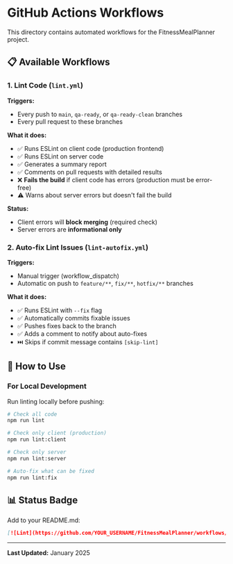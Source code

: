 # GitHub Actions Workflows

This directory contains automated workflows for the FitnessMealPlanner project.

## 📋 Available Workflows

### 1. **Lint Code** (`lint.yml`)

**Triggers:**
- Every push to `main`, `qa-ready`, or `qa-ready-clean` branches
- Every pull request to these branches

**What it does:**
- ✅ Runs ESLint on client code (production frontend)
- ✅ Runs ESLint on server code
- ✅ Generates a summary report
- ✅ Comments on pull requests with detailed results
- ❌ **Fails the build** if client code has errors (production must be error-free)
- ⚠️ Warns about server errors but doesn't fail the build

**Status:**
- Client errors will **block merging** (required check)
- Server errors are **informational only**

### 2. **Auto-fix Lint Issues** (`lint-autofix.yml`)

**Triggers:**
- Manual trigger (workflow_dispatch)
- Automatic on push to `feature/**`, `fix/**`, `hotfix/**` branches

**What it does:**
- ✅ Runs ESLint with `--fix` flag
- ✅ Automatically commits fixable issues
- ✅ Pushes fixes back to the branch
- ✅ Adds a comment to notify about auto-fixes
- ⏭️ Skips if commit message contains `[skip-lint]`

## 🚀 How to Use

### For Local Development

Run linting locally before pushing:

```bash
# Check all code
npm run lint

# Check only client (production)
npm run lint:client

# Check only server
npm run lint:server

# Auto-fix what can be fixed
npm run lint:fix
```

## 📊 Status Badge

Add to your README.md:

```markdown
[![Lint](https://github.com/YOUR_USERNAME/FitnessMealPlanner/workflows/Lint%20Code/badge.svg)](https://github.com/YOUR_USERNAME/FitnessMealPlanner/actions/workflows/lint.yml)
```

---

**Last Updated:** January 2025
